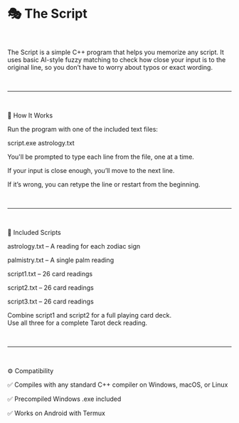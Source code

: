 

# 🎭 The Script

<br>

The Script is a simple C++ program that helps you memorize any script. It uses basic AI-style fuzzy matching to check how close your input is to the original line, so you don’t have to worry about typos or exact wording.

<br>


---

<br>

🧩 How It Works

Run the program with one of the included text files:

script.exe astrology.txt

You'll be prompted to type each line from the file, one at a time.

If your input is close enough, you’ll move to the next line.

If it’s wrong, you can retype the line or restart from the beginning.

<br>

---

<br>

📜 Included Scripts

astrology.txt – A reading for each zodiac sign

palmistry.txt – A single palm reading

script1.txt – 26 card readings

script2.txt – 26 card readings

script3.txt – 26 card readings

Combine script1 and script2 for a full playing card deck.<br>
Use all three for a complete Tarot deck reading.

<br>

---

<br>

⚙️ Compatibility

✅ Compiles with any standard C++ compiler on Windows, macOS, or Linux

✅ Precompiled Windows .exe included

✅ Works on Android with Termux

